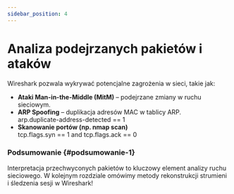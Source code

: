 ```yaml
---
sidebar_position: 4
---
```


# Analiza podejrzanych pakietów i ataków

Wireshark pozwala wykrywać potencjalne zagrożenia w sieci, takie jak:

* **Ataki Man-in-the-Middle (MitM)** – podejrzane zmiany w ruchu sieciowym.  
* **ARP Spoofing** – duplikacja adresów MAC w tablicy ARP.  
  arp.duplicate-address-detected \== 1  
* **Skanowanie portów (np. nmap scan)**  
  tcp.flags.syn \== 1 and tcp.flags.ack \== 0

### **Podsumowanie** {#podsumowanie-1}

Interpretacja przechwyconych pakietów to kluczowy element analizy ruchu sieciowego. W kolejnym rozdziale omówimy metody rekonstrukcji strumieni i śledzenia sesji w Wireshark\!